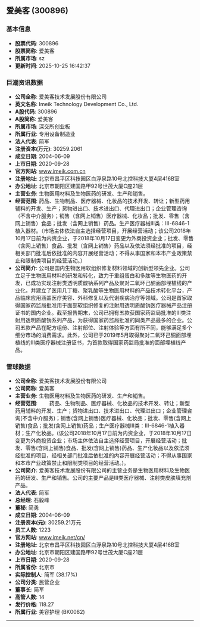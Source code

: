## 爱美客 (300896)

### 基本信息

- **股票代码**: 300896
- **股票简称**: 爱美客
- **所属市场**: sz
- **更新时间**: 2025-10-25 16:42:37

### 巨潮资讯数据

- **公司全称**: 爱美客技术发展股份有限公司
- **英文名称**: Imeik Technology Development Co., Ltd.
- **A股代码**: 300896
- **A股简称**: 爱美客
- **所属市场**: 深交所创业板
- **所属行业**: 专用设备制造业
- **法人代表**: 简军
- **注册资本(万元)**: 30259.2061
- **成立日期**: 2004-06-09
- **上市日期**: 2020-09-28
- **官方网站**: www.imeik.com.cn
- **注册地址**: 北京市昌平区科技园区白浮泉路10号北控科技大厦4层416B室
- **办公地址**: 北京市朝阳区建国路甲92号世茂大厦C座21层
- **主营业务**: 生物医用材料及生物医药的研发、生产和销售。
- **经营范围**: 药品、生物制品、医疗器械、化妆品的技术开发、转让；新型药用辅料的开发、生产；货物进出口、技术进出口、代理进出口；企业管理咨询（不含中介服务）；销售（含网上销售）医疗器械、化妆品；批发、零售（含网上销售）食品；批发（含网上销售）药品。生产医疗器械III类：III-6846-1植入器材。（市场主体依法自主选择经营项目，开展经营活动；该公司2018年10月17日前为内资企业，于2018年10月17日变更为外商投资企业；批发、零售（含网上销售）食品、批发（含网上销售）药品以及依法须经批准的项目，经相关部门批准后依批准的内容开展经营活动；不得从事国家和本市产业政策禁止和限制类项目的经营活动。）
- **公司简介**: 公司是国内生物医用软组织修复材料领域的创新型领先企业。公司立足于生物医用材料的研发和转化，致力于重组蛋白和多肽等生物医药的开发，已成功实现注射类透明质酸钠系列产品及聚对二氧环己酮面部埋植线的产业化，并建立了医用几丁糖、聚乳酸等生物医用材料的产品技术转化平台，产品临床应用涵盖医疗美容、外科修复以及代谢疾病治疗等领域。公司是首家取得国家药监局批准用于面部软组织修复的注射用透明质酸钠医疗器械产品注册证书的国内企业。截至报告期末，公司已拥有五款获国家药监局批准的III类注射用透明质酸钠系列产品，为获得国家药监局批准的同类产品最多的企业。公司五款产品在配方组份、注射部位、注射体验等方面有所不同，能够满足多个细分市场的消费需求。此外，公司已于2019年5月取得聚对二氧环己酮面部埋植线的III类医疗器械注册证书，为首款取得国家药监局批准的面部埋植线产品。

### 雪球数据

- **公司全称**: 爱美客技术发展股份有限公司
- **公司简称**: 爱美客
- **主营业务**: 生物医用材料及生物医药的研发、生产和销售。
- **经营范围**: 　　药品、生物制品、医疗器械、化妆品的技术开发、转让；新型药用辅料的开发、生产；货物进出口、技术进出口、代理进出口；企业管理咨询(不含中介服务)；销售(含网上销售)医疗器械、化妆品；批发、零售(含网上销售)食品；批发(含网上销售)药品；生产医疗器械III类：III-6846-1植入器材；生产化妆品。(该公司2018年10月17日前为内资企业，于2018年10月17日变更为外商投资企业；市场主体依法自主选择经营项目，开展经营活动；批发、零售(含网上销售)食品、批发(含网上销售)药品、生产化妆品以及依法须经批准的项目，经相关部门批准后依批准的内容开展经营活动；不得从事国家和本市产业政策禁止和限制类项目的经营活动。)。
- **公司简介**: 爱美客技术发展股份有限公司的主营业务是生物医用材料及生物医药的研发、生产和销售。公司的主要产品是Ⅲ类医疗器械、注射类皮肤填充剂产品。
- **法人代表**: 简军
- **总经理**: 石毅峰
- **董秘**: 简勇
- **成立日期**: 2004-06-09
- **注册资本(元)**: 30259.21万元
- **员工人数**: 1223
- **官方网站**: www.imeik.net/cn/
- **注册地址**: 北京市昌平区科技园区白浮泉路10号北控科技大厦4层416B室
- **办公地址**: 北京市朝阳区建国路甲92号世茂大厦C座21层
- **上市日期**: 2020-09-28
- **所属省份**: 北京市
- **实际控制人**: 简军 (38.17%)
- **公司分类**: 民营企业
- **董事长**: 简军
- **高管人数**: 14
- **发行价格**: 118.27
- **所属行业**: 美容护理 (BK0082)

---